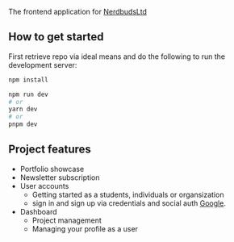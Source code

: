 The frontend application for [NerdbudsLtd](https://nerdbuds.vercel.app/)

## How to get started

First retrieve repo via ideal means and do the following to run the development server:

```bash
npm install

npm run dev
# or
yarn dev
# or
pnpm dev
```

## Project features

- Portfolio showcase
- Newsletter subscription
- User accounts
    - Getting started as a students, individuals or organsization
    - sign in and sign up via credentials and social auth [Google](https://developers.google.com/identity/protocols/oauth2).
- Dashboard
    - Project management
    - Managing your profile as a user

